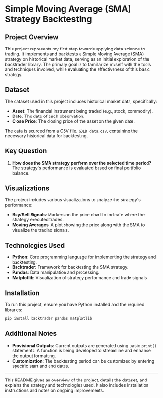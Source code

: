 # Simple Moving Average (SMA) Strategy Backtesting

## Project Overview
This project represents my first step towards applying data science to trading. It implements and backtests a Simple Moving Average (SMA) strategy on historical market data, serving as an initial exploration of the backtrader library. The primary goal is to familiarize myself with the tools and techniques involved, while evaluating the effectiveness of this basic strategy.

## Dataset
The dataset used in this project includes historical market data, specifically:
- **Asset**: The financial instrument being traded (e.g., stock, commodity).
- **Date**: The date of each observation.
- **Close Price**: The closing price of the asset on the given date.

The data is sourced from a CSV file, `GOLD_data.csv`, containing the necessary historical data for backtesting.

## Key Question

1. **How does the SMA strategy perform over the selected time period?**  
   The strategy's performance is evaluated based on final portfolio balance.

## Visualizations
The project includes various visualizations to analyze the strategy's performance:
- **Buy/Sell Signals**: Markers on the price chart to indicate where the strategy executed trades.
- **Moving Averages**: A plot showing the price along with the SMA to visualize the trading signals.

## Technologies Used
- **Python**: Core programming language for implementing the strategy and backtesting.
- **Backtrader**: Framework for backtesting the SMA strategy.
- **Pandas**: Data manipulation and processing.
- **Matplotlib**: Visualization of strategy performance and trade signals.

## Installation
To run this project, ensure you have Python installed and the required libraries:
```bash
pip install backtrader pandas matplotlib
```

## Additional Notes
- **Provisional Outputs**: Current outputs are generated using basic `print()` statements. A function is being developed to streamline and enhance the output formatting.
- **Customization**: The backtesting period can be customized by entering specific start and end dates.

---

This README gives an overview of the project, details the dataset, and explains the strategy and technologies used. It also includes installation instructions and notes on ongoing improvements.